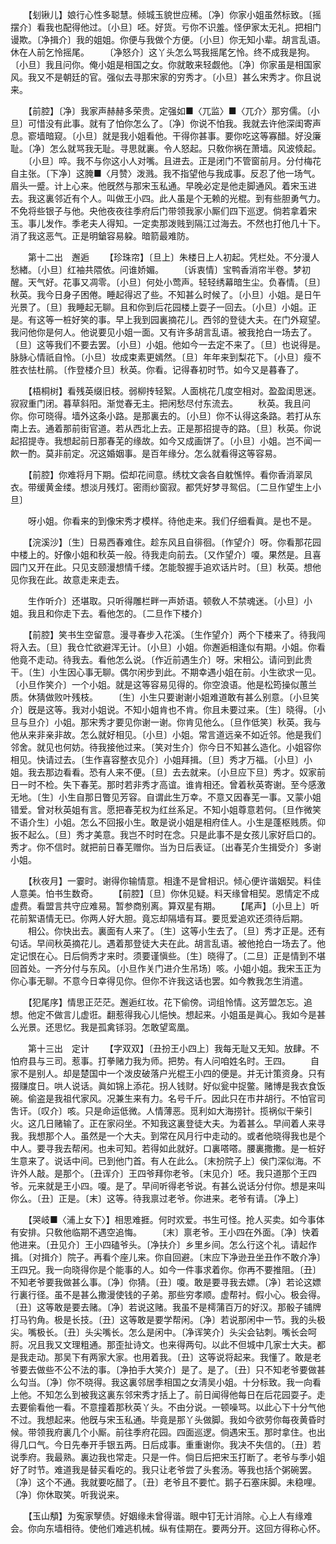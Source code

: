 <!-- { "loadSidebar": true } -->
　　【刬锹儿】娘行心性多聪慧。倾城玉貌世应稀。〔净〕你家小姐虽然标致。〔摇摆介〕看我也配得他过。〔小旦〕呸。好货。亏你不识羞。怪伊家太无礼。把相门谩欺。〔净揖介〕我的姐姐。你便与我做个方便。〔小旦〕你无知小辈。胡言乱语。休在人前乞怜摇尾。 
　　〔净怒介〕这丫头怎么骂我摇尾乞怜。终不成我是狗。〔小旦〕我且问你。俺小姐是相国之女。你就敢来轻觑他。〔净〕你家虽是相国家风。我又不是朝廷的官。强似去寻那宋家的穷秀才。〔小旦〕甚么宋秀才。你且说来。 

　　【前腔】〔净〕我家声赫赫多荣贵。定强如■〈兀监〉■〈兀介〉那穷儒。〔小旦〕可惜没有此事。就有了怕你怎么了。〔净〕你说不怕我。我就去许他深闺寄声息。窬墙暗窥。〔小旦〕就是我小姐看他。干得你甚事。要你吃这等寡醋。好没廉耻。〔净〕怎么就骂我无耻。寻思就裏。令人怒起。只敎你祸在萧墙。风波倐起。 
　　〔小旦〕啐。我不与你这小人对嘴。且进去。正是闭门不管窗前月。分付梅花自主张。〔下净〕这腌■〈月赞〉泼溅。我不指望他与我成事。反忍了他一场气。眉头一蹙。计上心来。他旣然与那宋玉私通。早晚必定是他走脚通风。着宋玉进去。我这裏邻近有个人。叫做王小四。此人虽是个无赖的光棍。到有些胆勇气力。不免将些银子与他。央他夜夜往季府后门带领我家小厮们四下巡逻。倘若拿着宋玉。事儿发作。季老夫人得知。一定卖那泼贱到隔江过海去。不然也打他几十下。消了我这恶气。正是明鎗容易躱。暗箭最难防。 

　　第十二出　邂逅 
　　【珍珠帘】〔旦上〕朱楼日上人初起。凭栏处。不分漫人愁緖。〔小旦〕红袖共隈依。问谁娇媚。 
　　〔诉衷情〕宝鸭香消帘半卷。梦初醒。天气好。花事又凋零。〔小旦〕何处小莺声。轻轻绣幕暗生尘。负春情。〔旦〕秋英。我今日身子困倦。睡起得迟了些。不知甚么时候了。〔小旦〕小姐。是日午光景了。〔旦〕我睡起无聊。且和你到后花园楼上耍子一回去。〔小旦〕小姐。正是。有这等一桩好笑的事。早上我到园裏摘花儿。西邻的登徒大夫。在门外窥望。我问他你是何人。他说要见小姐一面。又有许多胡言乱语。被我抢白一场去了。〔旦〕这等我们不要去罢。〔小旦〕小姐。他如今一去定不来了。〔旦〕也说得是。脉脉心情祇自怜。〔小旦〕妆成束素更嫣然。〔旦〕年年来到梨花下。〔小旦〕瘦不胜衣怯杜鹃。〔作登楼介旦〕秋英。你看。记得春初时节。如今又是暮春了。 

　　【梧桐树】看残英缀旧枝。弱柳抟轻絮。人面桃花几度空相对。盈盈闺思迷。寂寂重门闭。暮草斜阳。渐觉春无主。把闲愁尽付东流去。 
　　秋英。我且问你。你可晓得。墙外这条小路。是那裏去的。〔小旦〕你不认得这条路。若打从东南上去。通着那前街官道。若从西北上去。正是那招提寺的路。〔旦〕秋英。你说起招提寺。我想起前日那春芜的缘故。如今又成画饼了。〔小旦〕小姐。岂不闻一飮一酌。莫非前定。况这婚姻事。是百年缘分。怎么就看得这等容易。 

　　【前腔】你难将月下期。偿却花间意。绣枕文衾各自躭憔悴。看你香消翠凤衣。带缓黄金缕。想淡月残灯。密雨纱窗寂。都凭好梦寻鸳侣。〔二旦作望生上小旦〕 

　　呀小姐。你看来的到像宋秀才模样。待他走来。我们仔细看眞。是也不是。 

　　【浣溪沙】〔生〕日易西春难住。趁东风且自徘徊。〔作望介〕呀。你看那花园中楼上的。好像小姐和秋英一般。待我走向前去。〔又作望介〕嗄。果然是。且喜园门又开在此。只见支颐漫想情千缕。怎能彀握手追欢话片时。〔旦〕秋英。想他见你我在此。故意走来走去。 

　　生作听介〕还堪取。只听得雕栏畔一声娇语。顿敎人不禁魂迷。〔小旦〕小姐。我且和你走下去。看他怎的。〔二旦作下楼介〕 

　　【前腔】笑书生空留意。漫寻春步入花溪。〔生作望介〕两个下楼来了。待我闯将入去。〔旦〕我仓忙欲避浑无计。〔小旦〕小姐。你邂逅相逢似有期。小姐。你看他竟不走动。待我去。看他怎么说。〔作近前遇生介〕呀。宋相公。请问到此贵干。〔生〕小生因心事无聊。偶尔闲步到此。不期幸遇小姐在前。小生欲求一见。〔小旦作笑介〕一个小姐。就是这等容易见得的。你空浪语。他是松筠操似蕙兰质。休猜做败叶残枝。 
　　〔生〕小生只要谢谢小姐难道敢有甚么别意。〔小旦笑介〕旣是这等。我对小姐说。不知小姐肯也不肯。你且未要过来。〔生〕晓得。〔小旦与旦介〕小姐。那宋秀才要见你谢一谢。你肯见他么。〔旦作低笑〕秋英。我与他从来非亲非故。怎么就好相见。〔小旦〕小姐。常言道远亲不如近邻。他是我们邻舍。就见也何妨。待我接他过来。〔笑对生介〕你今日不知甚么造化。小姐容你相见。快请过去。〔生作喜容整衣见介〕小姐拜揖。〔旦〕秀才万福。〔小旦〕小姐。我去那边看看。恐有人来不便。〔旦〕去去就来。〔小旦应下旦〕秀才。奴家前日一时不检。失下春芜。那时若非秀才高谊。谁肯相还。曾着秋英寄谢。至今感激无地。〔生〕小生自那日瞥见芳容。自谓此生万幸。不意又因春芜一事。又蒙小姐错爱。曾对秋英姐有言。愿把春芜权为红丝系足。不知小姐尊意若何。〔旦作微笑不语介生〕小姐。怎么不回报小生。敢是说小姐是相府佳人。小生是蓬枢贱质。仰扳不起么。〔旦〕秀才美意。我岂不时时在念。只是此事不是女孩儿家好启口的。秀才。你不信时。就把前日春芜赠你。当为日后表证。〔出春芜介生揖受介〕多谢小姐。 

　　【秋夜月】一霎时。谢得你输情意。相逢不是曾相识。倾心便许谐姻契。料佳人意美。怕书生数奇。 
　　【前腔】〔旦〕你休见疑。料天缘曾相契。恩情定不成虚费。看盟言共守应难易。暂参商别离。算双星有期。 
　　【尾声】〔小旦上〕听花前絮语情无已。你两人好大胆。竟忘却隔墙有耳。要觅爱追欢还须待后期。 
　　相公。你快出去。裏面有人来了。〔生〕这等小生去了。〔旦〕秀才正是。还有句话。早间秋英摘花儿。遇着那登徒大夫在此。胡言乱语。被他抢白一场去了。他定记恨在心。日后倘秀才来时。须要谨愼些。〔生〕晓得了。〔二旦〕正是情到不堪回首处。一齐分付与东风。〔小旦作关门进介生吊场〕咳。小姐小姐。我宋玉正为你心事无聊。不意今日幸得见你。但你不许我这话也罢。如今教我怎生消遣。 

　　【犯尾序】情思正茫茫。邂逅红妆。花下偷傍。词组怜情。这芳盟怎忘。追想。他定不做言儿虚诳。翻惹得我心儿悒怏。想起来。小姐虽是眞心。我如今是甚么光景。还思忆。我是孤禽铩羽。怎敢望鸾凰。 

　　第十三出　定计 
　　【字双双】〔丑扮王小四上〕我每无耻又无知。放肆。不怕府县与三司。惹事。打拳赌力我为师。把势。有人问咱姓名时。王四。 
　　自家不是别人。却是楚国中一个泼皮破落户光棍王小四的便是。并无计策资身。只有掇赚度日。哄人说话。眞如锦上添花。拐人钱财。好似瓮中捉鳖。赌博是我衣食饭碗。偷盗是我祖代家风。况兼生来有力。名号千斤。因此只在市井胡行。不怕官司吿讦。〔叹介〕咳。只是命运低微。人情薄恶。觅利如大海捞针。揽祸似干柴引火。这几日赌输了。正在家闷坐。不知我这裏登徒大夫。为着甚么。早间着人来寻我。我想那个人。虽然是一个大夫。到常在风月行中走动的。或者他晓得我也是个中人。要寻我去帮闲。也未可知。若得如此就好。口裏嗒嗒。腰裏撒撒。是一桩好生意来了。说话中间。已到他门首。有人在此么。〔末扮院子上〕侯门深似海。不许外人敲。是那个。〔丑诨介〕王四爷拜你老爷。〔末见介〕呸。我只道那个王四爷。元来就是王小四。嗄。是了。早间听得老爷说。有甚么说话分付你。想是来叫你么。〔丑〕正是。〔末〕这等。待我禀过老爷。你进来。老爷有请。〔净上〕 

　　【哭岐■〈浦上女下〉】相思难捱。何时欢爱。书生可怪。抢人买卖。如今事体有安排。只敎他临期不遇空追悔。 
　　〔末〕禀老爷。王小四在外面。〔净〕快着他进来。〔丑见介〕王小四磕爷头。〔净扶介〕乡里乡间。怎么行这个礼。请起作揖。〔对揖介〕院子。再看个座儿来。你自回避。〔末应下净逊丑坐丑作不敢介净〕王四兄。我一向晓得你是个能事的人。如今一件事求着你。你再不要推阻。〔丑〕不知老爷要我做甚么事。〔净〕你猜。〔丑〕嗄。敢是要寻我去嫖。〔净〕若论这嫖行裏行径。虽不是甚么撒漫使钱的子弟。那些穷孝顺。虚帮衬。假小心。极会得。〔丑〕这等敢是要去赌。〔净〕若说这赌。我虽不是樗蒲百万的好汉。那骰子铺牌打马钓角。极是长技。〔丑〕这等敢是要学帮闲。〔净〕若说那闲中一节。我的头极尖。嘴极长。〔丑〕头尖嘴长。怎么是闲中。〔净诨笑介〕头尖会钻刺。嘴长会呵脟。况且我又文理粗通。那歪扯诗文。也来得两句。以此不但城中几家士大夫。都是我走动。那吴下有两家大家。也用着我。〔丑〕这等说将起来。我懂了。敢是老爷要去做些不公不法的事。〔净拍手大笑介〕是了。是了。〔丑〕只不知老爷要做甚么勾当。〔净〕你不晓得。我这裏邻居季相国之女淸吴小姐。十分标致。我一向看上他。不知怎么到被我这裏东邻宋秀才括上了。前日闻得他每日在后花园耍子。走去要偷看他一看。不意撞着那秋英丫头。不由分说。一顿噪骂。以此心下十分气他不过。我想起来。他旣与宋玉私通。毕竟是那丫头做脚。我如今欲劳你每夜黄昏时候。带领我府裏几个小厮。前往季府花园。四面巡逻。倘遇宋玉。那时拿住。也出得几口气。今日先奉开手银五两。日后成事。重重谢你。我决不失信的。〔丑〕若说季府。我最熟。裏边我也常走。只是一件。倘日后把宋玉打断了。老爷与季小姐好了时节。难道我是替买看吃的。我只让老爷尝了头套汤。等我也括个粥碗罢。〔净〕这个不通。我就要吃醋了。〔丑〕老爷且不要忙。鹅子石塞床脚。未稳哩。〔净〕你休取笑。听我说来。 

　　【玉山頺】为寃家孼债。好姻缘未曾得谐。眼中钉无计消除。心上人有缘难会。你向东墙相待。使他们难逃机械。纵有佳期在。要两分开。这回方得称心怀。 
